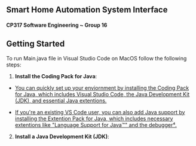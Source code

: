 ## Smart Home Automation System Interface

#### CP317 Software Engineering ~ Group 16

## Getting Started

To run Main.java file in Visual Studio Code on MacOS follow the following steps:

1. **Install the Coding Pack for Java**:

- [You can quickly set up your enviornment by installing the Coding Pack for Java, which includes Visual Studio Code, the Java Development Kit (JDK), and essential Java extentions.](https://code.visualstudio.com/docs/languages/java)

- [If you're an existing VS Code user, you can also add Java support by installing the Extention Pack for Java, which includes necessary extentions like "Language Support for Java™" and the debugger⁴.](https://code.visualstudio.com/docs/java/java-tutorial)

2. **Install a Java Development Kit (JDK)**:

